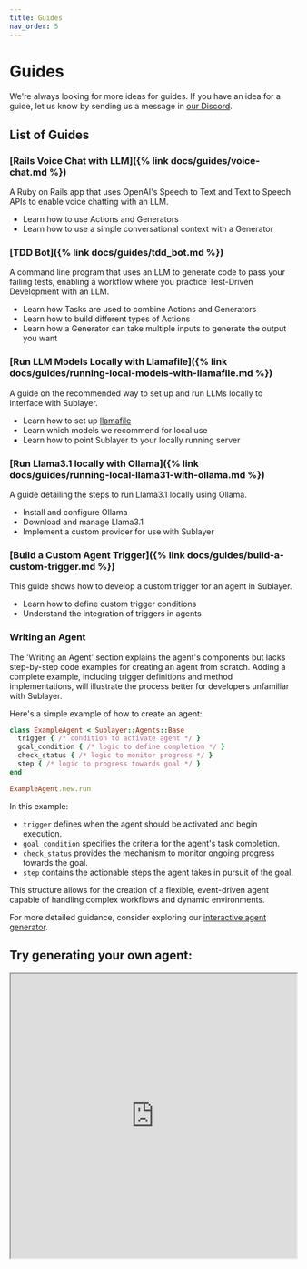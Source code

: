 ```yaml
---
title: Guides
nav_order: 5
---
```


# Guides

We're always looking for more ideas for guides. If you have an idea for a guide, let us know by sending us a message in [our Discord](https://discord.gg/pWZ689GW7U).

## List of Guides

### [Rails Voice Chat with LLM]({% link docs/guides/voice-chat.md %})

A Ruby on Rails app that uses OpenAI's Speech to Text and Text to Speech APIs to enable voice chatting with an LLM.

* Learn how to use Actions and Generators
* Learn how to use a simple conversational context with a Generator

### [TDD Bot]({% link docs/guides/tdd_bot.md %})

A command line program that uses an LLM to generate code to pass your failing tests, enabling a workflow where you practice Test-Driven Development with an LLM.

* Learn how Tasks are used to combine Actions and Generators
* Learn how to build different types of Actions
* Learn how a Generator can take multiple inputs to generate the output you want

### [Run LLM Models Locally with Llamafile]({% link docs/guides/running-local-models-with-llamafile.md %})

A guide on the recommended way to set up and run LLMs locally to interface with Sublayer.

* Learn how to set up [llamafile](https://github.com/Mozilla-Ocho/llamafile)
* Learn which models we recommend for local use
* Learn how to point Sublayer to your locally running server

### [Run Llama3.1 locally with Ollama]({% link docs/guides/running-local-llama31-with-ollama.md %})

A guide detailing the steps to run Llama3.1 locally using Ollama.

* Install and configure Ollama
* Download and manage Llama3.1
* Implement a custom provider for use with Sublayer

### [Build a Custom Agent Trigger]({% link docs/guides/build-a-custom-trigger.md %})

This guide shows how to develop a custom trigger for an agent in Sublayer.

* Learn how to define custom trigger conditions
* Understand the integration of triggers in agents

### Writing an Agent

The 'Writing an Agent' section explains the agent's components but lacks step-by-step code examples for creating an agent from scratch. Adding a complete example, including trigger definitions and method implementations, will illustrate the process better for developers unfamiliar with Sublayer.

Here's a simple example of how to create an agent:

```ruby
class ExampleAgent < Sublayer::Agents::Base
  trigger { /* condition to activate agent */ }
  goal_condition { /* logic to define completion */ }
  check_status { /* logic to monitor progress */ }
  step { /* logic to progress towards goal */ }
end

ExampleAgent.new.run
```

In this example:
- `trigger` defines when the agent should be activated and begin execution.
- `goal_condition` specifies the criteria for the agent's task completion.
- `check_status` provides the mechanism to monitor ongoing progress towards the goal.
- `step` contains the actionable steps the agent takes in pursuit of the goal.

This structure allows for the creation of a flexible, event-driven agent capable of handling complex workflows and dynamic environments.

For more detailed guidance, consider exploring our [interactive agent generator](https://blueprints.sublayer.com/interactive-code-generator/sublayer-agents).

## Try generating your own agent:

<iframe src="https://blueprints.sublayer.com/interactive-code-generator/sublayer-agents" width="100%" height="500px"></iframe>
